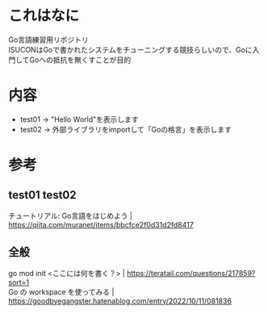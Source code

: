 # これはなに

Go言語練習用リポジトリ  
ISUCONはGoで書かれたシステムをチューニングする競技らしいので、Goに入門してGoへの抵抗を無くすことが目的

# 内容

- test01 -> "Hello World"を表示します
- test02 -> 外部ライブラリをimportして「Goの格言」を表示します

# 参考

## test01 test02

チュートリアル: Go言語をはじめよう | https://qiita.com/muranet/items/bbcfce2f0d31d2fd8417

## 全般

go mod init <ここには何を書く？> | https://teratail.com/questions/217859?sort=1  
Go の workspace を使ってみる | https://goodbyegangster.hatenablog.com/entry/2022/10/11/081836
